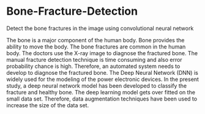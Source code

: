 # Bone-Fracture-Detection
Detect the bone fractures in the image using convolutional neural network

The bone is a major component of the human body. Bone provides the ability to move the body. The bone fractures are common in the human body. The doctors use the X-ray image to diagnose the fractured bone. The manual fracture detection technique is time consuming and also error probability chance is high. Therefore, an automated system needs to develop to diagnose the fractured bone. The Deep Neural Network (DNN) is widely used for the modeling of the power electronic devices. In the present study, a deep neural network model has been developed to classify the fracture and healthy bone. The deep learning model gets over fitted on the small data set. Therefore, data augmentation techniques have been used to increase the size of the data set. 
